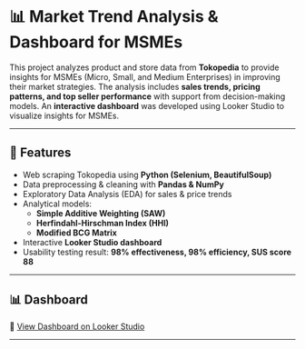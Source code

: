 # 📊 Market Trend Analysis & Dashboard for MSMEs

This project analyzes product and store data from **Tokopedia** to provide insights for MSMEs (Micro, Small, and Medium Enterprises) in improving their market strategies. The analysis includes **sales trends, pricing patterns, and top seller performance** with support from decision-making models. An **interactive dashboard** was developed using Looker Studio to visualize insights for MSMEs.

---

## 🚀 Features
- Web scraping Tokopedia using **Python (Selenium, BeautifulSoup)**  
- Data preprocessing & cleaning with **Pandas & NumPy**  
- Exploratory Data Analysis (EDA) for sales & price trends  
- Analytical models:  
  - **Simple Additive Weighting (SAW)**  
  - **Herfindahl-Hirschman Index (HHI)**  
  - **Modified BCG Matrix**  
- Interactive **Looker Studio dashboard**  
- Usability testing result: **98% effectiveness, 98% efficiency, SUS score 88**

---

## 📊 Dashboard
🔗 [View Dashboard on Looker Studio](https://lookerstudio.google.com/reporting/530da7e1-9563-4753-aad2-bb8b0ab8de71)

---
